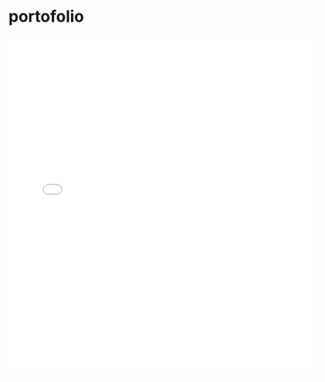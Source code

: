 # portofolio
<embed src="Portfolio Dimas wildan .pdf" width="550" height="600"> </embed>
<script src="https://gist.github.com/tutweb/3d08e331005e0aaf24b9ee4c2f932d11.js"></script>
